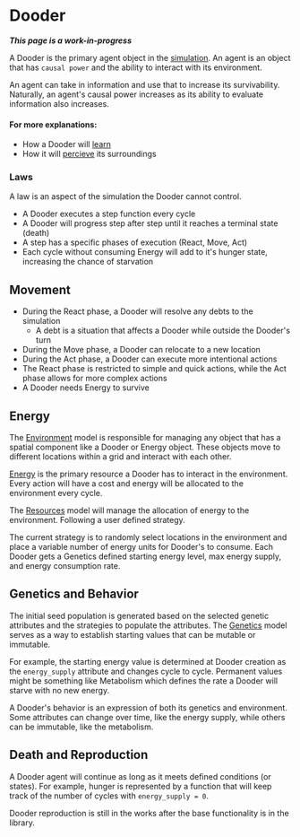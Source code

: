 # Dooder

***This page is a work-in-progress***

A Dooder is the primary agent object in the [simulation](Simulation.md). An agent is an object that has `causal power` and the ability to interact with its environment.

An agent can take in information and use that to increase its survivability. Naturally, an agent's causal power increases as its ability to evaluate information also increases.

#### For more explanations:
- How a Dooder will [learn](https://github.com/csmangum/Dooders/blob/main/docs/Learning.md)
- How it will [percieve](https://github.com/csmangum/Dooders/blob/main/docs/Perception.md) its surroundings

### Laws

A law is an aspect of the simulation the Dooder cannot control.

- A Dooder executes a step function every cycle
- A Dooder will progress step after step until it reaches a terminal state (death)
- A step has a specific phases of execution (React, Move, Act)
- Each cycle without consuming Energy will add to it's hunger state, increasing the chance of starvation

## Movement

- During the React phase, a Dooder will resolve any debts to the simulation
  - A debt is a situation that affects a Dooder while outside the Dooder's turn
- During the Move phase, a Dooder can relocate to a new location
- During the Act phase, a Dooder can execute more intentional actions
- The React phase is restricted to simple and quick actions, while the Act phase allows for more complex actions
- A Dooder needs Energy to survive

## Energy

The [Environment](Environment.md) model is responsible for managing any object that has a spatial component like a Dooder or Energy object. These objects move to different locations within a grid and interact with each other.  

[Energy](Energy.md) is the primary resource a Dooder has to interact in the environment. Every action will have a cost and energy will be allocated to the environment every cycle.  

The [Resources](Resources.md) model will manage the allocation of energy to the environment. Following a user defined strategy.  

The current strategy is to randomly select locations in the environment and place a variable number of energy units for Dooder's to consume. Each Dooder gets a Genetics defined starting energy level, max energy supply, and energy consumption rate.  

## Genetics and Behavior

The initial seed population is generated based on the selected genetic attributes and the strategies to populate the attributes. The [Genetics](Genetics.md) model serves as a way to establish starting values that can be mutable or immutable.  

For example, the starting energy value is determined at Dooder creation as the `energy_supply` attribute and changes cycle to cycle. Permanent values might be something like Metabolism which defines the rate a Dooder will starve with no new energy.  

A Dooder's behavior is an expression of both its genetics and environment. Some attributes can change over time, like the energy supply, while others can be immutable, like the metabolism. 


## Death and Reproduction

A Dooder agent will continue as long as it meets defined conditions (or states). For example, hunger is represented by a function that will keep track of the number of cycles with `energy_supply = 0`.  

Dooder reproduction is still in the works after the base functionality is in the library.  
